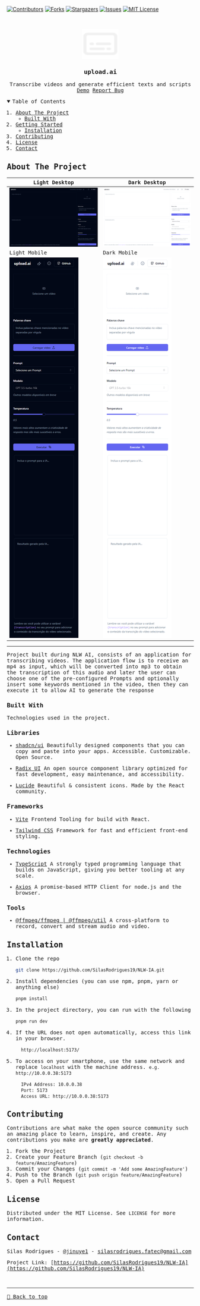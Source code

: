 [![Contributors][contributors-shield]][contributors-url]
[![Forks][forks-shield]][forks-url]
[![Stargazers][stars-shield]][stars-url]
[![Issues][issues-shield]][issues-url]
[![MIT License][license-shield]][license-url]

<!-- PROJECT LOGO -->
<br />
<samp>
<p align="center">
  <a href="https://github.com/SilasRodrigues19/NLW-IA">
    <img src="./public/logo.svg" alt="Logo" width="100" height="80">
  </a>

  <h3 align="center" id="upload-ai">upload.ai</h3>

  <p align="center">
    Transcribe videos and generate efficient texts and scripts
    <br />
    <a href="https://ai-videotranscription.vercel.app/">Demo</a>
    <a href="https://github.com/SilasRodrigues19/NLW-IA/issues">Report Bug</a>
  </p>
</p>

<!-- TABLE OF CONTENTS -->
<details open="open">
  <summary>Table of Contents</summary>
  <ol>
    <li>
      <a href="#about-the-project">About The Project</a>
      <ul>
        <li><a href="#built-with">Built With</a></li>
      </ul>
    </li>
    <li>
      <a href="#getting-started">Getting Started</a>
      <ul>
        <li><a href="#installation">Installation</a></li>
      </ul>
    </li>
    <li><a href="#contributing">Contributing</a></li>
    <li><a href="#license">License</a></li>
    <li><a href="#contact">Contact</a></li>
  </ol>
</details>

<!-- ABOUT THE PROJECT -->

## About The Project

| Light Desktop                                   | Dark Desktop                                    |
| ----------------------------------------------- | ----------------------------------------------- |
| [![Preview][product-screenshot]][project-link]  | [![Preview][product-screenshot2]][project-link] |
| Light Mobile                                    | Dark Mobile                                     |
| [![Preview][product-screenshot3]][project-link] | [![Preview][product-screenshot4]][project-link] |

<hr>

Project built during NLW AI, consists of an application for transcribing videos. The application flow is to receive an mp4 as input, which will be converted into mp3 to obtain the transcription of this audio and later the user can choose one of the pre-configured Prompts and optionally insert some keywords mentioned in the video, then they can execute it to allow AI to generate the response

### Built With

Technologies used in the project.

### Libraries

- [shadcn/ui](https://ui.shadcn.com/)
  Beautifully designed components that you can copy and paste into your apps. Accessible. Customizable. Open Source.

- [Radix UI](https://www.radix-ui.com/)
  An open source component library optimized for fast development, easy maintenance, and accessibility.

- [Lucide](https://lucide.dev/)
  Beautiful & consistent icons. Made by the React community.

### Frameworks

- [Vite](https://vitejs.dev/)
  Frontend Tooling for build with React.

- [Tailwind CSS](https://tailwindcss.com)
  Framework for fast and efficient front-end styling.

### Technologies

- [TypeScript](https://www.typescriptlang.org/)
  A strongly typed programming language that builds on JavaScript, giving you better tooling at any scale.

- [Axios](https://axios-http.com/docs/intro)
  A promise-based HTTP Client for node.js and the browser.

### Tools

- [@ffmpeg/ffmpeg | @ffmpeg/util](https://ffmpeg.org/)
  A cross-platform to record, convert and stream audio and video.

<!-- GETTING STARTED -->

## Installation

1. Clone the repo
   ```sh
   git clone https://github.com/SilasRodrigues19/NLW-IA.git
   ```
2. Install dependencies (you can use npm, pnpm, yarn or anything else)
   ```sh
   pnpm install
   ```
3. In the project directory, you can run with the following
   ```sh
   pnpm run dev
   ```
4. If the URL does not open automatically, access this link in your browser.
   ```sh
     http://localhost:5173/
   ```
5. To access on your smartphone, use the same network and replace `localhost` with the machine address. `e.g. http://10.0.0.38:5173`
   ```
     IPv4 Address: 10.0.0.38
     Port: 5173
     Access URL: http://10.0.0.38:5173
   ```
   <!-- CONTRIBUTING -->

## Contributing

Contributions are what make the open source community such an amazing place to learn, inspire, and create. Any contributions you make are **greatly appreciated**.

1. Fork the Project
2. Create your Feature Branch (`git checkout -b feature/AmazingFeature`)
3. Commit your Changes (`git commit -m 'Add some AmazingFeature'`)
4. Push to the Branch (`git push origin feature/AmazingFeature`)
5. Open a Pull Request

<!-- LICENSE -->

## License

Distributed under the MIT License. See `LICENSE` for more information.

<!-- CONTACT -->

## Contact

Silas Rodrigues - [@jinuye1](https://twitter.com/jinuye1) - silasrodrigues.fatec@gmail.com

Project Link: [https://github.com/SilasRodrigues19/NLW-IA](https://github.com/SilasRodrigues19/NLW-IA) <br>

<!-- MARKDOWN LINKS & IMAGES -->
<!-- https://www.markdownguide.org/basic-syntax/#reference-style-links -->

[contributors-shield]: https://img.shields.io/github/contributors/SilasRodrigues19/NLW-IA.svg?style=for-the-badge
[contributors-url]: https://github.com/SilasRodrigues19/NLW-IA/graphs/contributors
[forks-shield]: https://img.shields.io/github/forks/SilasRodrigues19/NLW-IA.svg?style=for-the-badge
[forks-url]: https://github.com/SilasRodrigues19/NLW-IA/network/members
[stars-shield]: https://img.shields.io/github/stars/SilasRodrigues19/NLW-IA.svg?style=for-the-badge
[stars-url]: https://github.com/SilasRodrigues19/NLW-IA/stargazers
[issues-shield]: https://img.shields.io/github/issues/SilasRodrigues19/NLW-IA.svg?style=for-the-badge
[issues-url]: https://github.com/SilasRodrigues19/NLW-IA/issues
[license-shield]: https://img.shields.io/github/license/SilasRodrigues19/NLW-IA.svg?style=for-the-badge
[license-url]: https://github.com/SilasRodrigues19/NLW-IA/blob/master/LICENSE
[license-url]: https://github.com/SilasRodrigues19/NLW-IA/blob/master/LICENSE.txt
[product-screenshot]: ./public/screenshots/dark-desktop.png
[product-screenshot2]: ./public/screenshots/light-desktop.png
[product-screenshot3]: ./public/screenshots/dark-mobile.png
[product-screenshot4]: ./public/screenshots/light-mobile.png
[project-link]: https://ai-videotranscription.vercel.app/

<br><hr>
[🔼 Back to top](#upload-ai)
